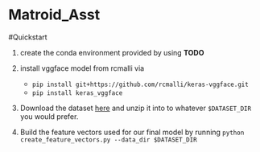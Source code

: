 # Matroid_Asst

#Quickstart

1. create the conda environment provided by using  **TODO**

2. install vggface model from rcmalli via
	- `pip install git+https://github.com/rcmalli/keras-vggface.git`
	- `pip install keras_vggface`

3. Download the dataset [here](https://s3.amazonaws.com/matroid-web/datasets/agegender_cleaned.tar.gz.) and unzip it into to whatever `$DATASET_DIR` you would prefer.

4. Build the feature vectors used for our final model by running `python create_feature_vectors.py --data_dir $DATASET_DIR`
